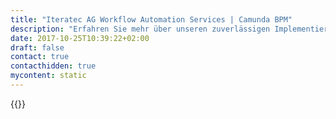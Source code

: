 ```yaml
---
title: "Iteratec AG Workflow Automation Services | Camunda BPM"
description: "Erfahren Sie mehr über unseren zuverlässigen Implementierungspartner Iteratec AG. Camunda ist der Marktführer für Workflow-Automatisierung und Geschäftsprozessmanagement. Holen Sie sich heute Ihre 30-Tage-Testversion."
date: 2017-10-25T10:39:22+02:00
draft: false
contact: true
contacthidden: true
mycontent: static
---
```

{{<partner-single
company="Iteratec AG"
type="si"
website="http://www.iteratec.de/"
countrycode="CH"
city="Zürich"
description="<p>Wir sprechen BPM!</p><p>Profitieren Sie von unserer umfangreichen Erfahrung bei der Analyse, Modellierung und Digitalisierung Ihrer Gesch&auml;ftsprozesse!</p><p>Prozesse analysieren und modellieren<br />Verschaffen Sie sich einen &Uuml;berblick &uuml;ber die wichtigen Abl&auml;ufe in Ihrem Unternehmen</p><p>Prozesse ausf&uuml;hren<br />Unterst&uuml;tzen Sie Ihre Mitarbeiter bei der Ausf&uuml;hrung von Arbeitsschritten. Task-List, Portal oder doch lieber per Mail?</p><p>Prozesse digitalisieren<br />Automatisieren Sie repetitive Prozessschritte, und steuern Sie aktiv Fall-basierte Arbeit!</p><p>Business Activity Monitoring<br />Steuern Sie Abl&auml;ufe Ihrer Prozesse Kennzahlen-basiert!</p>"
siregion="dach"
level="basic"
logo="//images.ctfassets.net/vpidbgnakfvf/1OSja2qdxao86KcigOE8WQ/b420e83f089c7aa4d3f918094d4508f6/iteratec.png">}}